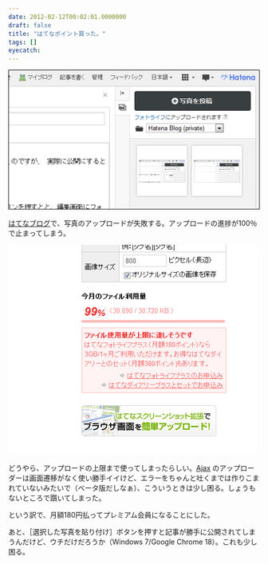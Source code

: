 ```yaml
---
date: 2012-02-12T00:02:01.0000000
draft: false
title: "はてなポイント買った。"
tags: []
eyecatch: 
---
```

<p><img src="20111215202100.png" alt="f:id:daruyanagi:20111215202100p:plain" title="f:id:daruyanagi:20111215202100p:plain" class="hatena-fotolife"></p><p><a class="keyword" href="http://d.hatena.ne.jp/keyword/%A4%CF%A4%C6%A4%CA%A5%D6%A5%ED%A5%B0">はてなブログ</a>で、写真のアップロードが失敗する。アップロードの進捗が100％で止まってしまう。</p><p><img src="20120212000037.png" alt="f:id:daruyanagi:20120212000037p:plain" title="f:id:daruyanagi:20120212000037p:plain" class="hatena-fotolife"></p><p>どうやら、アップロードの上限まで使ってしまったらしい。<a class="keyword" href="http://d.hatena.ne.jp/keyword/Ajax">Ajax</a> のアップローダーは画面遷移がなく使い勝手イイけど、エラーをちゃんと吐くまでは作りこまれていないみたいで（ベータ版だしなぁ）、こういうときは少し困る。しょうもないところで躓いてしまった。</p><p>という訳で、月額180円払ってプレミアム会員になることにした。</p><p>あと、［選択した写真を貼り付け］ボタンを押すと記事が勝手に公開されてしまうんだけど、ウチだけだろうか（Windows 7/Google Chrome 18）。これも少し困る。</p>
